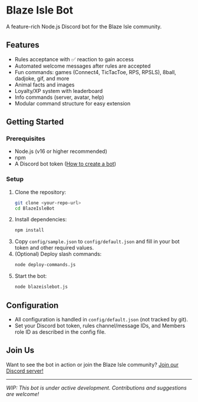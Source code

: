# Blaze Isle Bot

A feature-rich Node.js Discord bot for the Blaze Isle community.

## Features
- Rules acceptance with ✅ reaction to gain access
- Automated welcome messages after rules are accepted
- Fun commands: games (Connect4, TicTacToe, RPS, RPSLS), 8ball, dadjoke, gif, and more
- Animal facts and images
- Loyalty/XP system with leaderboard
- Info commands (server, avatar, help)
- Modular command structure for easy extension

## Getting Started

### Prerequisites
- Node.js (v16 or higher recommended)
- npm
- A Discord bot token ([How to create a bot](https://discordjs.guide/preparations/setting-up-a-bot-application.html))

### Setup
1. Clone the repository:
   ```bash
   git clone <your-repo-url>
   cd BlazeIsleBot
   ```
2. Install dependencies:
   ```bash
   npm install
   ```
3. Copy `config/sample.json` to `config/default.json` and fill in your bot token and other required values.
4. (Optional) Deploy slash commands:
   ```bash
   node deploy-commands.js
   ```
5. Start the bot:
   ```bash
   node blazeislebot.js
   ```

## Configuration
- All configuration is handled in `config/default.json` (not tracked by git).
- Set your Discord bot token, rules channel/message IDs, and Members role ID as described in the config file.

## Join Us
Want to see the bot in action or join the Blaze Isle community?
[Join our Discord server!](https://discord.gg/ztBrtkHkwd)

---

*WIP: This bot is under active development. Contributions and suggestions are welcome!*

